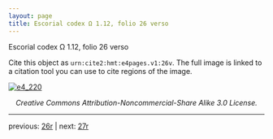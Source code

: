 ```yaml
---
layout: page
title: Escorial codex Ω 1.12, folio 26 verso
---
```


Escorial codex Ω 1.12, folio 26 verso

Cite this object as `urn:cite2:hmt:e4pages.v1:26v`.  The full image is linked to a citation tool you can use to cite regions of the image.

[![e4_220](http://www.homermultitext.org/iipsrv?IIIF=/project/homer/pyramidal/deepzoom/hmt/e4img/2017a/e4_220.tif/full/800,/0/default.jpg)](http://www.homermultitext.org/ict2/?urn=urn:cite2:hmt:e4img.2017a:e4_220) 

<p style="text-align: center; font-style: italic;">Creative Commons Attribution-Noncommercial-Share Alike 3.0 License.</p>

---

previous: [26r](../26r/) | next: [27r](../27r/)